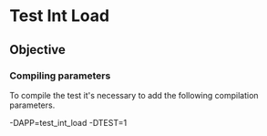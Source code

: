 # Test Int Load

## Objective



### Compiling parameters

To compile the test it's necessary to add the following compilation parameters.

-DAPP=test_int_load
-DTEST=1
